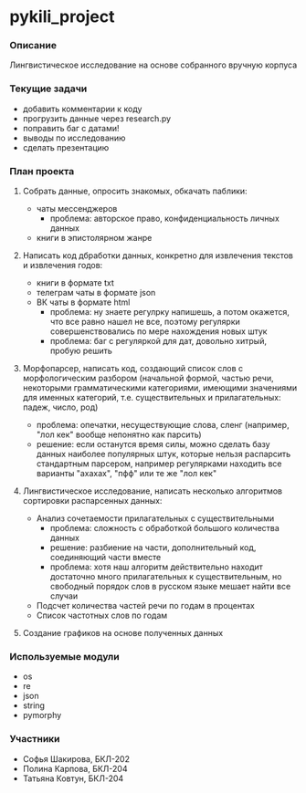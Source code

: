 # pykili_project

### Описание ###

Лингвистическое исследование на основе собранного вручную корпуса

### Текущие задачи ###

- добавить комментарии к коду
- прогрузить данные через research.py
- поправить баг с датами!
- выводы по исследованию
- сделать презентацию

### План проекта ###

1. Собрать данные, опросить знакомых, обкачать паблики: 
    - чаты мессенджеров 
        - проблема: авторское право, конфиденциальность личных данных
    - книги в эпистолярном жанре

2. Написать код дбработки данных, конкретно для извлечения текстов и извлечения годов:
    - книги в формате txt
    - телеграм чаты в формате json
    - ВК чаты в формате html
        - проблема: ну знаете регулрку напишешь, а потом окажется, что все равно нашел не все, поэтому регулярки совершенствовались по мере нахождения новых штук
        - проблема: баг с регуляркой для дат, довольно хитрый, пробую решить
3. Морфопарсер, написать код, создающий список слов с морфологическим разбором (начальной формой, частью речи, некоторыми грамматическими категориями, имеющими значениями для именных категорий, т.е. существительных и прилагательных: падеж, число, род)
    - проблема: опечатки, несуществующие слова, сленг (например, "лол кек" вообще непонятно как парсить)
    - решение: если останутся время силы, можно сделать базу данных наиболее популярных штук, которые нельзя распарсить стандартным парсером, например регулярками находить все варианты "ахахах", "пфф" или те же "лол кек"
4. Лингвистическое исследование, написать несколько алгоритмов сортировки распарсенных данных:
    - Анализ сочетаемости прилагательных с существительными
        - проблема: сложность с обработкой большого количества данных
        - решение: разбиение на части, дополнительный код, соединяющий части вместе
        - проблема: хотя наш алгоритм действительно находит достаточно много прилагательных к существительным, но свободный порядок слов в русском языке мешает найти все случаи
    - Подсчет количества частей речи по годам в процентах
    - Список частотных слов по годам
5. Создание графиков на основе полученных данных

### Используемые модули ###

- os
- re
- json
- string
- pymorphy

### Участники ###

- Софья Шакирова, БКЛ-202
- Полина Карпова, БКЛ-204
- Татьяна Ковтун, БКЛ-204
